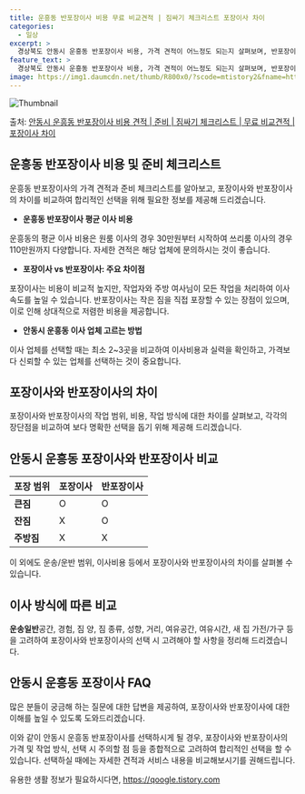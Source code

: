 ```yaml
---
title: 운흥동 반포장이사 비용 무료 비교견적 | 짐싸기 체크리스트 포장이사 차이
categories:
  - 일상
excerpt: >
  경상북도 안동시 운흥동 반포장이사 비용, 가격 견적이 어느정도 되는지 살펴보며, 반포장이사를 준비함에 있어 짐싸기 준비 체크리스트가 무엇인지 보겠습니다. 마지막으로 포장이사와 차이점을 통해 무료 비교견적으로 어떤 것이 더 합리적인 선택인지 공유 드립니다.안동시 운흥동 포장이사 견적 샘플 보기 👈 클릭안동시 운흥동 포장이사 가격 살펴보기 👈 클릭안동시 운흥동 반포장이사 평균 이사 비용평수안동시 운흥동 평균 이사 비용원룸 이사9평 이하 (1톤)30만원~투룸/쓰리룸 이사16평 ~ 20평 (2.5톤)80만원~쓰리룸 이사21평 (5톤) ~110만원~우리집 무료 이사견적 받기 👈 클릭포장 vs 반포장: 주요 차이점이사 비용 차이와 작업 범위에 따라 포장과 반포장의 가장 큰 차이 포장이사: 1톤 50만원, 2...
feature_text: >
  경상북도 안동시 운흥동 반포장이사 비용, 가격 견적이 어느정도 되는지 살펴보며, 반포장이사를 준비함에 있어 짐싸기 준비 체크리스트가 무엇인지 보겠습니다. 마지막으로 포장이사와 차이점을 통해 무료 비교견적으로 어떤 것이 더 합리적인 선택인지 공유 드립니다.안동시 운흥동 포장이사 견적 샘플 보기 👈 클릭안동시 운흥동 포장이사 가격 살펴보기 👈 클릭안동시 운흥동 반포장이사 평균 이사 비용평수안동시 운흥동 평균 이사 비용원룸 이사9평 이하 (1톤)30만원~투룸/쓰리룸 이사16평 ~ 20평 (2.5톤)80만원~쓰리룸 이사21평 (5톤) ~110만원~우리집 무료 이사견적 받기 👈 클릭포장 vs 반포장: 주요 차이점이사 비용 차이와 작업 범위에 따라 포장과 반포장의 가장 큰 차이 포장이사: 1톤 50만원, 2...
image: https://img1.daumcdn.net/thumb/R800x0/?scode=mtistory2&fname=https%3A%2F%2Fblog.kakaocdn.net%2Fdn%2F3HEBI%2FbtsHdu5UzYm%2FYHfbAe2DkQJtynZ7DikqwK%2Fimg.webp
---
```


![Thumbnail](https://img1.daumcdn.net/thumb/R800x0/?scode=mtistory2&fname=https%3A%2F%2Fblog.kakaocdn.net%2Fdn%2F3HEBI%2FbtsHdu5UzYm%2FYHfbAe2DkQJtynZ7DikqwK%2Fimg.webp)

<p>출처: <a href="https://qoogle.tistory.com/9464" rel="dofollow">안동시 운흥동 반포장이사 비용 견적 | 준비 | 짐싸기 체크리스트 | 무료 비교견적 | 포장이사 차이</a> </p>

## 운흥동 반포장이사 비용 및 준비 체크리스트

운흥동 반포장이사의 가격 견적과 준비 체크리스트를 알아보고, 포장이사와 반포장이사의 차이를 비교하여 합리적인 선택을 위해 필요한 정보를
제공해 드리겠습니다.

  * **운흥동 반포장이사 평균 이사 비용**

운흥동의 평균 이사 비용은 원룸 이사의 경우 30만원부터 시작하여 쓰리룸 이사의 경우 110만원까지 다양합니다. 자세한 견적은 해당 업체에
문의하시는 것이 좋습니다.

  * **포장이사 vs 반포장이사: 주요 차이점**

포장이사는 비용이 비교적 높지만, 작업자와 주방 여사님이 모든 작업을 처리하여 이사 속도를 높일 수 있습니다. 반포장이사는 작은 짐을 직접
포장할 수 있는 장점이 있으며, 이로 인해 상대적으로 저렴한 비용을 제공합니다.

  * **안동시 운흥동 이사 업체 고르는 방법**

이사 업체를 선택할 때는 최소 2~3곳을 비교하여 이사비용과 실력을 확인하고, 가격보다 신뢰할 수 있는 업체를 선택하는 것이 중요합니다.

## 포장이사와 반포장이사의 차이

포장이사와 반포장이사의 작업 범위, 비용, 작업 방식에 대한 차이를 살펴보고, 각각의 장단점을 비교하여 보다 명확한 선택을 돕기 위해 제공해
드리겠습니다.



## 안동시 운흥동 포장이사와 반포장이사 비교

**포장 범위** | **포장이사** | **반포장이사**  
---|---|---  
**큰짐** | O | O  
**잔짐** | X | O  
**주방짐** | X | X  
이 외에도 운송/운반 범위, 이사비용 등에서 포장이사와 반포장이사의 차이를 살펴볼 수 있습니다.

## 이사 방식에 따른 비교

**운송일반**공간, 경험, 짐 양, 짐 종류, 성향, 거리, 여유공간, 여유시간, 새 집 가전/가구 등을 고려하여 포장이사와 반포장이사의
선택 시 고려해야 할 사항을 정리해 드리겠습니다.

## 안동시 운흥동 포장이사 FAQ

많은 분들이 궁금해 하는 질문에 대한 답변을 제공하여, 포장이사와 반포장이사에 대한 이해를 높일 수 있도록 도와드리겠습니다.



이와 같이 안동시 운흥동 반포장이사를 선택하시게 될 경우, 포장이사와 반포장이사의 가격 및 작업 방식, 선택 시 주의할 점 등을 종합적으로
고려하여 합리적인 선택을 할 수 있습니다. 선택하실 때에는 자세한 견적과 서비스 내용을 비교해보시기를 권해드립니다.

 

유용한 생활 정보가 필요하시다면, <a href="https://qoogle.tistory.com" rel="dofollow">https://qoogle.tistory.com</a>


